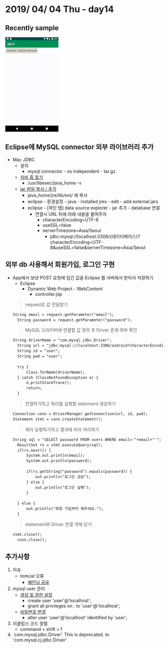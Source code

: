 # 2019/ 04/ 04 Thu - day14
## Recently sample
![UI image](https://github.com/pby2017/study-android/blob/master/itbank/README_image/day14.gif)
## Eclipse에 MySQL connector 외부 라이브러리 추가
* Mac JDBC
  * 설치
    * mysql connector - os independent - tar.gz
  * [자바 홈 찾기](https://stackoverflow.com/questions/15826202/where-is-java-installed-on-mac-os-x)
    * /usr/libexec/java_home -v
  * [jar 파일 복사 / 추가](https://m.blog.naver.com/PostView.nhn?blogId=suda552&logNo=220725289307&proxyReferer=https%3A%2F%2Fwww.google.com%2F)
    * java_home/jre/lib/ext/ 에 복사
    * eclipse - 환경설정 - java - installed jres - edit - add external jars
    * eclipse - [하단 탭] data source explorer - jar 추가 - database 연결
      * 연결시 URL 뒤에 아래 내용을 붙여주자
        * characterEncoding=UTF-8
        * useSSL=false
        * serverTimezone=Asia/Seoul
          * jdbc:mysql://localhost:3306/{데이터베이스}?characterEncoding=UTF-8&useSSL=false&serverTimezone=Asia/Seoul
## 외부 db 사용해서 회원가입, 로그인 구현
* App에서 보낸 POST 요청에 담긴 값을 Eclipse 웹 서버에서 받아서 저장하기
  * Eclipse  
    * Dynamic Web Project - WebContent
      * controller.jsp  
  > request로 값 전달받기
  ```jsp
  String email = request.getParameter("email");
	String password = request.getParameter("password");
  ```
  > MySQL 드라이버에 연결할 값 정의 후 Driver 존재 여부 확인
  ```jsp
  String driverName = "com.mysql.jdbc.Driver";
	String url = "jdbc:mysql://localhost:3306/android?characterEncoding=UTF-8&useSSL=false&serverTimezone=Asia/Seoul";
	String id = "user";
	String pwd = "user";

	try {
		Class.forName(driverName);
	} catch (ClassNotFoundException e) {
		e.printStackTrace();
		return;
	}
  ```
  > 연결하기하고 쿼리를 실행할 statement 생성하기
  ```jsp
  Connection conn = DriverManager.getConnection(url, id, pwd);
  Statement stmt = conn.createStatement();
  ```
  > 쿼리 실행하기하고 결과에 따라 처리하기
  ```jsp
  String sql = "SELECT password FROM users WHERE email='"+email+"'";
	ResultSet rs = stmt.executeQuery(sql);
	if(rs.next()) {
		System.out.println(email);
		System.out.println(password);
		
		if(rs.getString("password").equals(password)) {
			out.println("로그인 성공");
		} else {
			out.println("로그인 실패");
		}
		
	} else {
		out.println("회원 가입부터 해주세요.");
	}
  ```
  > statement와 Driver 연결 객체 닫기
  ```jsp
  stmt.close();
	conn.close();
  ```
## 추가사항
1. 이슈
   * tomcat 오류
     * [혜진님 공유](https://mirwebma.tistory.com/90)
2. mysql user 관리
   * [생성 및 권한 설정](https://apple.stackexchange.com/a/12331)
     * create user 'user'@'localhost';
     * grant all privileges on *.* to 'user'@'localhost';
   * [비밀번호 변경](https://www.cyberciti.biz/faq/mysql-change-user-password/)
     * alter user 'user'@'localhost' identified by 'user';
3. 이클립스 코드 정렬
   * command + shift + f
4. `com.mysql.jdbc.Driver’. This is deprecated. to 'com.mysql.cj.jdbc.Driver' 